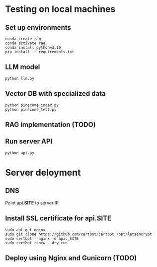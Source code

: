 # Testing on local machines

## Set up environments

```
conda create rag
conda activate rag
conda install python=3.10
pip install -r requirements.txt
```

## LLM model

```
python llm.py
```

## Vector DB with specialized data

```
python pinecone_index.py
python pinecone_test.py
```

## RAG implementation (TODO)

## Run server API

```
python api.py
```

# Server deloyment

## DNS

Point api.__SITE__ to server IP

## Install SSL certificate for api.__SITE__

```
sudo apt get nginx
sudo git clone https://github.com/certbot/certbot /opt/letsencrypt
sudo certbot --nginx -d api._SITE
sudo certbot renew --dry-run
```

## Deploy using Nginx and Gunicorn (TODO)
